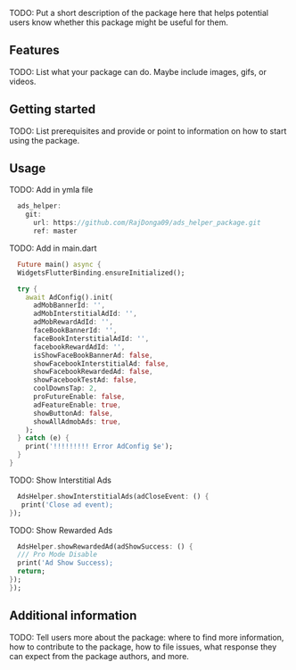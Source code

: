 <!-- 
This README describes the package. If you publish this package to pub.dev,
this README's contents appear on the landing page for your package.

For information about how to write a good package README, see the guide for
[writing package pages](https://dart.dev/guides/libraries/writing-package-pages). 

For general information about developing packages, see the Dart guide for
[creating packages](https://dart.dev/guides/libraries/create-library-packages)
and the Flutter guide for
[developing packages and plugins](https://flutter.dev/developing-packages). 
-->

TODO: Put a short description of the package here that helps potential users
know whether this package might be useful for them.

## Features

TODO: List what your package can do. Maybe include images, gifs, or videos.

## Getting started

TODO: List prerequisites and provide or point to information on how to
start using the package.

## Usage

TODO: Add in ymla file

```dart
  ads_helper:
    git:
      url: https://github.com/RajDonga09/ads_helper_package.git
      ref: master
```

TODO: Add in main.dart

```dart
  Future main() async {
  WidgetsFlutterBinding.ensureInitialized();

  try {
    await AdConfig().init(
      adMobBannerId: '',
      adMobInterstitialAdId: '',
      adMobRewardAdId: '',
      faceBookBannerId: '',
      faceBookInterstitialAdId: '',
      facebookRewardAdId: '',
      isShowFaceBookBannerAd: false,
      showFacebookInterstitialAd: false,
      showFacebookRewardedAd: false,
      showFacebookTestAd: false,
      coolDownsTap: 2,
      proFutureEnable: false,
      adFeatureEnable: true,
      showButtonAd: false,
      showAllAdmobAds: true,
    );
  } catch (e) {
    print('!!!!!!!!! Error AdConfig $e');
  }
}  
```

TODO: Show Interstitial Ads

```dart
  AdsHelper.showInterstitialAds(adCloseEvent: () {
   print('Close ad event);
});
```

TODO: Show Rewarded Ads

```dart
  AdsHelper.showRewardedAd(adShowSuccess: () {
  /// Pro Mode Disable
  print('Ad Show Success);
  return;
});
});
```
## Additional information

TODO: Tell users more about the package: where to find more information, how to 
contribute to the package, how to file issues, what response they can expect 
from the package authors, and more.
